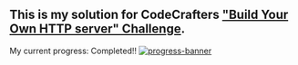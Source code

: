 
## This is my solution for CodeCrafters ["Build Your Own HTTP server" Challenge](https://app.codecrafters.io/courses/http-server/overview).

My current progress: Completed!!
[![progress-banner](https://backend.codecrafters.io/progress/http-server/eb476390-c0d6-49ae-a4ad-41743604cc21)](https://app.codecrafters.io/users/codecrafters-bot?r=2qF)
